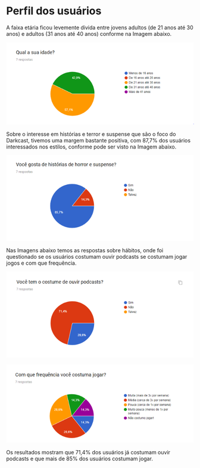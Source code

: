 # Perfil dos usuários

A faixa etária ficou levemente divida entre jovens adultos \(de 21 anos até 30 anos\) e adultos \(31 anos até 40 anos\) conforme na Imagem abaixo.

![Fonte: Desenvolvido pela autora do projeto](../.gitbook/assets/1-kc2gtixv8akswk4cpbamaa.png)

Sobre o interesse em histórias e terror e suspense que são o foco do Darkcast, tivemos uma margem bastante positiva, com 87,7% dos usuários interessados nos estilos, conforme pode ser visto na Imagem abaixo.

![Fonte: Desenvolvido pela autora do projeto](../.gitbook/assets/1-nz3dtlhor4wafvjzscwmwg.png)

Nas Imagens abaixo temos as respostas sobre hábitos, onde foi questionado se os usuários costumam ouvir podcasts se costumam jogar jogos e com que frequência.

![Fonte: Desenvolvido pela autora do projeto](../.gitbook/assets/1-yxlhhg6ph34ekpuko3cosg.png)

![Fonte: Desenvolvido pela autora do projeto](../.gitbook/assets/1-oqnfx-_okqmpkz5seidqzg.png)

Os resultados mostram que 71,4% dos usuários já costumam ouvir podcasts e que mais de 85% dos usuários costumam jogar.

